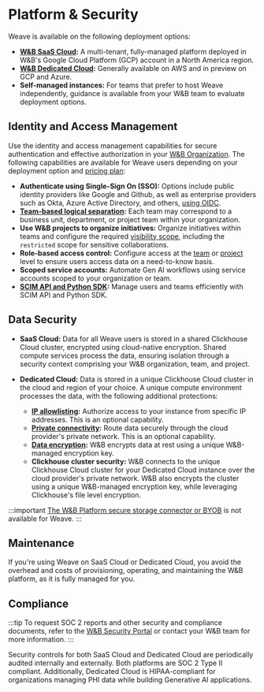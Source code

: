 # Platform & Security

Weave is available on the following deployment options:

- **[W&B SaaS Cloud](https://docs.wandb.ai/guides/hosting/hosting-options/saas_cloud):** A multi-tenant, fully-managed platform deployed in W&B's Google Cloud Platform (GCP) account in a North America region.
- **[W&B Dedicated Cloud](https://docs.wandb.ai/guides/hosting/hosting-options/dedicated_cloud):** Generally available on AWS and in preview on GCP and Azure. 
- **Self-managed instances:** For teams that prefer to host Weave independently, guidance is available from your W&B team to evaluate deployment options.

## Identity and Access Management

Use the identity and access management capabilities for secure authentication and effective authorization in your [W&B Organization](https://docs.wandb.ai/guides/hosting/iam/org_team_struct#organization). The following capabilities are available for Weave users depending on your deployment option and [pricing plan](https://wandb.ai/site/pricing/):

- **Authenticate using Single-Sign On (SSO):** Options include public identity providers like Google and Github, as well as enterprise providers such as Okta, Azure Active Directory, and others, [using OIDC](https://docs.wandb.ai/guides/technical-faq/general#does-wb-support-sso-for-saas).
- **[Team-based logical separation](https://docs.wandb.ai/guides/hosting/iam/manage-organization/#add-and-manage-teams):** Each team may correspond to a business unit, department, or project team within your organization.
- **Use W&B projects to organize initiatives:** Organize initiatives within teams and configure the required [visibility scope](https://docs.wandb.ai/guides/hosting/restricted-projects), including the `restricted` scope for sensitive collaborations.
- **Role-based access control:** Configure access at the [team](https://docs.wandb.ai/guides/hosting/iam/manage-organization#assign-or-update-a-team-members-role) or [project](https://docs.wandb.ai/guides/hosting/iam/restricted-projects#project-level-roles) level to ensure users access data on a need-to-know basis.
- **Scoped service accounts:** Automate Gen AI workflows using service accounts scoped to your organization or team.
- **[SCIM API and Python SDK](https://docs.wandb.ai/guides/hosting/iam/automate_iam):** Manage users and teams efficiently with SCIM API and Python SDK.

## Data Security

- **SaaS Cloud:** Data for all Weave users is stored in a shared Clickhouse Cloud cluster, encrypted using cloud-native encryption. Shared compute services process the data, ensuring isolation through a security context comprising your W&B organization, team, and project.

- **Dedicated Cloud:** Data is stored in a unique Clickhouse Cloud cluster in the cloud and region of your choice. A unique compute environment processes the data, with the following additional protections:
  - **[IP allowlisting](https://docs.wandb.ai/guides/hosting/data-security/ip-allowlisting):** Authorize access to your instance from specific IP addresses. This is an optional capability.
  - **[Private connectivity](https://docs.wandb.ai/guides/hosting/data-security/private-connectivity):** Route data securely through the cloud provider's private network. This is an optional capability.
  - **[Data encryption](https://docs.wandb.ai/guides/hosting/data-security/data-encryption):** W&B encrypts data at rest using a unique W&B-managed encryption key.
  - **Clickhouse cluster security:** W&B connects to the unique Clickhouse Cloud cluster for your Dedicated Cloud instance over the cloud provider's private network. W&B also encrypts the cluster using a unique W&B-managed encryption key, while leveraging Clickhouse's file level encryption.

:::important
[The W&B Platform secure storage connector or BYOB](https://docs.wandb.ai/guides/hosting/data-security/secure-storage-connector) is not available for Weave.
:::

## Maintenance 

If you're using Weave on SaaS Cloud or Dedicated Cloud, you avoid the overhead and costs of provisioning, operating, and maintaining the W&B platform, as it is fully managed for you.

## Compliance

:::tip
To request SOC 2 reports and other security and compliance documents, refer to the [W&B Security Portal](https://security.wandb.ai/) or contact your W&B team for more information.
:::

Security controls for both SaaS Cloud and Dedicated Cloud are periodically audited internally and externally. Both platforms are SOC 2 Type II compliant. Additionally, Dedicated Cloud is HIPAA-compliant for organizations managing PHI data while building Generative AI applications.
